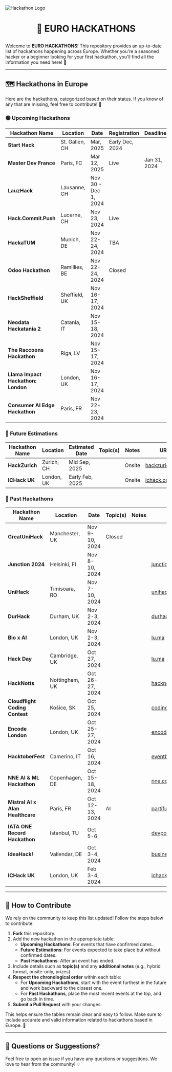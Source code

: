![Hackathon Logo](https://user-images.githubusercontent.com/36594527/117592199-10730800-b17b-11eb-84f8-4ffcae8116d4.png)

# <p align="center">🚀 EURO HACKATHONS</p>

Welcome to **EURO HACKATHONS**! This repository provides an up-to-date list of hackathons happening across Europe. Whether you're a seasoned hacker or a beginner looking for your first hackathon, you'll find all the information you need here! 🎉

---

## 🗺️ Hackathons in Europe

Here are the hackathons, categorized based on their status. If you know of any that are missing, feel free to contribute! 🙌

### 🟢 Upcoming Hackathons

| Hackathon Name  | Location  | Date  | Registration | Deadline | Topic(s)  | Notes | URL  |
|-----------------|-----------|-------|--------------|----------|-----------|-------|------|
| **Start Hack** | St. Gallen, CH | Mar, 2025  | Early Dec, 2024 |  |  |  | [startglobal.org](https://www.startglobal.org/start-hack/home) |
| **Master Dev France** | Paris, FC | Mar 12, 2025 | Live | Jan 31, 2024 |  |  | [dev.events](https://dev.events/conferences/master-dev-de-france-hv4nlmbu) |
| **LauzHack** | Lausanne, CH | Nov 30 - Dec 1, 2024 | | | | | [lauzhack.com](https://lauzhack.com/) |
| **Hack.Commit.Push** | Lucerne, CH | Nov 23, 2024 | Live |  | Open Source |  | [dev.events](https://dev.events/conferences/hack-commit-push-dzq1ba1) |
| **HackaTUM** | Munich, DE | Nov 22-24, 2024 | TBA   |  |  |  | [hack.tum.de](https://hack.tum.de/) |
| **Odoo Hackathon** | Ramillies, BE | Nov 22-24, 2024 | Closed |  |  |  | [dev.events](https://dev.events/conferences/odoo-hackathon-hrkv-dq1) |
| **HackSheffield** | Sheffield, UK | Nov 16-17, 2024 |  |  |  |  | [hacksheffield.uk](https://hacksheffield.uk/) |
| **Neodata Hackatania 2** | Catania, IT | Nov 15-18, 2024 |  |  |  |  | [devpost.com](https://hackatania-2.devpost.com/) |
| **The Raccoons Hackathon** | Riga, LV | Nov 15-17, 2024 |  |  |  |  | [dev.events](https://dev.events/conferences/the-raccoons-hackathon-2024-yhvrwzdy) |
| **Llama Impact Hackathon: London** | London, UK | Nov 16-17, 2024 |  |  |  |  | [partiful.com](https://partiful.com/e/1QAQBvswoEIgsWmUIiDY?) <br> [Llama Impact Grant program](https://www.llama.com/llama-impact-grants/) |
| **Consumer AI Edge Hackathon** | Paris, FR  | Nov 22-23, 2024 |  |  |  |  | [lu.ma](https://lu.ma/g0fjf4mb) |
### 🔵 Future Estimations

| Hackathon Name  | Location  | Estimated Date | Topic(s) | Notes | URL  |
|-----------------|-----------|----------------|----------|-------|------|
| **HackZurich**      | Zurich, CH | Mid Sep, 2025 |  | Onsite | [hackzurich.com](https://hackzurich.com/) |
| **ICHack UK**       | London, UK  | Early Feb, 2025 |  | Onsite | [ichack.org](https://ichack.org/) |

### 🔴 Past Hackathons

| Hackathon Name  | Location  | Date           | Topic(s)  | Notes | URL  |
|-----------------|-----------|----------------|-----------|-------|------|
| **GreatUniHack** | Manchester, UK | Nov 9-10, 2024 | Closed |  |  |  | [greatunihack.com](https://greatunihack.com/) |
| **Junction 2024** | Helsinki, FI | Nov 8-10, 2024 |  |  | [junction.com](https://www.junction2024.com/) |
| **UniHack** | Timisoara, RO | Nov 7-10, 2024 |  |  | [unihack.eu](https://unihack.eu/) |
| **DurHack** | Durham, UK | Nov 2-3, 2024 |  |  | [durhack.com](https://durhack.com/) |
| **Bio x AI** | London, UK | Nov 2-3, 2024 |  |  | [lu.ma](https://lu.ma/nqem2kcg) |
| **Hack Day** | Cambridge, UK | Oct 27, 2024 |  |  | [lu.ma](https://lu.ma/o07b5s8m) |
| **HackNotts** | Nottingham, UK | Oct 26-27, 2024 |  |  | [hacknotts.com](https://www.hacknotts.com/) |
| **Cloudflight Coding Contest** | Košice, SK | Oct 25, 2024 |  |  | [codingcontest.org](https://register.codingcontest.org/listing/44-2024-10-25) |
| **Encode London**   | London, UK  | Oct 25-27, 2024 |  |  | [encode.club](https://www.encode.club/encodelondon-24) |
| **HacktoberFest** | Camerino, IT | Oct 16, 2024 |  |  | [eventbrite.com](https://www.eventbrite.com/e/hacktoberfest-2024-tickets-1028950678177?aff=ebdssbdestsearch&keep_tld=1) |
| **NNE AI & ML Hackathon** | Copenhagen, DE | Oct 15-18, 2024 |  |  | [nne.com](https://www.nne.com/hackathon-2024) |
| **Mistral AI x Alan Healthcare** | Paris, FR | Oct 12-13, 2024 | AI |  | [partiful.com](https://partiful.com/e/ysBoxA0GtDFiYMSka0o7) |
| **IATA ONE Record Hackathon** | Istanbul, TU | Oct 5-6 |  |  | [devpost.com](https://onerecord-ist.devpost.com/?ref_feature=challenge&ref_medium=discover) |
| **IdeaHack!** | Vallendar, DE | Oct 3-4, 2024 |  |  | [businessmeetstech.de](https://www.businessmeetstech.de/) |
| **ICHack UK** | London, UK  | Feb 3-4, 2024 |  |  | [ichack.org](https://ichack.org/) |

---

## 🤝 How to Contribute

We rely on the community to keep this list updated! Follow the steps below to contribute:

1. **Fork** this repository.
2. Add the new hackathon in the appropriate table:
   - **Upcoming Hackathons**: For events that have confirmed dates.
   - **Future Estimations**: For events expected to take place but without confirmed dates.
   - **Past Hackathons**: After an event has ended.
3. Include details such as **topic(s)** and any **additional notes** (e.g., hybrid format, onsite-only, prizes).
4. **Respect the chronological order** within each table:
   - For **Upcoming Hackathons**, start with the event furthest in the future and work backward to the closest one.
   - For **Past Hackathons**, place the most recent events at the top, and go back in time.
5. **Submit a Pull Request** with your changes.

This helps ensure the tables remain clear and easy to follow. Make sure to include accurate and valid information related to hackathons based in Europe. 🙏

---

## 💬 Questions or Suggestions?

Feel free to open an issue if you have any questions or suggestions. We love to hear from the community! 💡
